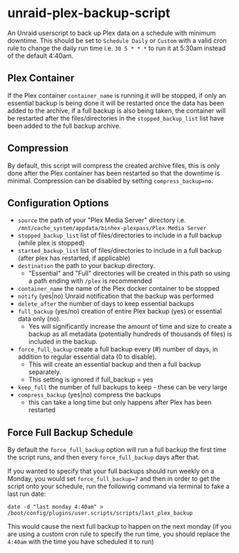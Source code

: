 # unraid-plex-backup-script

An Unraid userscript to back up Plex data on a schedule with minimum downtime.
This should be set to `Schedule Daily` or `Custom` with a valid cron rule to change the daily run time i.e. `30 5 * * *` to run it at 5:30am instead of the default 4:40am.
 
## Plex Container
If the Plex container `container_name` is running it will be stopped, if only an essential backup is being done it will be restarted once the data has been added to the archive, if a full backup is also being taken, the container will be restarted after the files/directories in the `stopped_backup_list` list have been added to the full backup archive.

## Compression
By default, this script will compress the created archive files, this is only done after the Plex container has been restarted so that the downtime is minimal. Compression can be disabled by setting `compress_backup=no`.

## Configuration Options
- `source` the path of your "Plex Media Server" directory i.e. `/mnt/cache_system/appdata/binhex-plexpass/Plex Media Server`
- `stopped_backup_list` list of files/directories to include in a full backup (while plex is stopped)
- `started_backup_list` list of files/directories to include in a full backup (after plex has restarted, if applicable)
- `destination` the path to your backup directory.
  - "Essential" and "Full" directories will be created in this path so using a path ending with `/plex` is recommended
- `container_name` the name of the Plex docker container to be stopped
- `notify` (yes|no) Unraid notification that the backup was performed
- `delete_after` the number of days to keep essential backups
- `full_backup` (yes/no) creation of entire Plex backup (yes) or essential data only (no).
  - Yes will significantly increase the amount of time and size to create a backup as all metadata (potentially hundreds of thousands of files) is included in the backup.
- `force_full_backup` create a full backup every (#) number of days, in addition to regular essential data (0 to disable).
  - This will create an essential backup and then a full backup separately.
  - This setting is ignored if full_backup = yes
- `keep_full` the number of full backups to keep - these can be very large
- `compress_backup` (yes|no) compress the backups
  - this can take a long time but only happens after Plex has been restarted

## Force Full Backup Schedule
By default the `force_full_backup` option will run a full backup the first time the script runs, and then every `force_full_backup` days after that.

If you wanted to specify that your full backups should run weekly on a Monday, you would set `force_full_backup=7` and then in order to get the script onto your schedule, run the following command via terminal to fake a last run date:

`date -d "last monday 4:40am" > /boot/config/plugins/user.scripts/scripts/last_plex_backup`

This would cause the next full backup to happen on the next monday (if you are using a custom cron rule to specify the run time, you should replace the `4:40am` with the time you have scheduled it to run)

